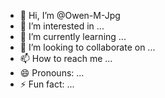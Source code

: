 - 👋 Hi, I’m @Owen-M-Jpg
- 👀 I’m interested in ...
- 🌱 I’m currently learning ...
- 💞️ I’m looking to collaborate on ...
- 📫 How to reach me ...
- 😄 Pronouns: ...
- ⚡ Fun fact: ...

<!---
Owen-M-Jpg/Owen-M-Jpg is a ✨ special ✨ repository because its `README.md` (this file) appears on your GitHub profile.
You can click the Preview link to take a look at your changes.
--->
